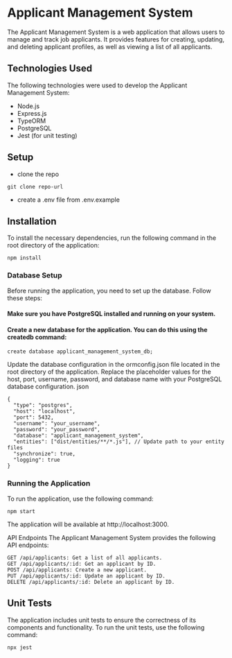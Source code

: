 # Applicant Management System
The Applicant Management System is a web application that allows users to manage and track job applicants. It provides features for creating, updating, and deleting applicant profiles, as well as viewing a list of all applicants.


## Technologies Used
The following technologies were used to develop the Applicant Management System:

- Node.js
- Express.js
- TypeORM
- PostgreSQL
- Jest (for unit testing)


## Setup

- clone the repo

```
git clone repo-url
```

- create a .env file from .env.example

## Installation
To install the necessary dependencies, run the following command in the root directory of the application:

```
npm install
```

### Database Setup
Before running the application, you need to set up the database. Follow these steps:

#### Make sure you have PostgreSQL installed and running on your system.

#### Create a new database for the application. You can do this using the createdb command:
```
create database applicant_management_system_db;
```

Update the database configuration in the ormconfig.json file located in the root directory of the application. Replace the placeholder values for the host, port, username, password, and database name with your PostgreSQL database configuration.
json

```
{
  "type": "postgres",
  "host": "localhost",
  "port": 5432,
  "username": "your_username",
  "password": "your_password",
  "database": "applicant_management_system",
  "entities": ["dist/entities/**/*.js"], // Update path to your entity files
  "synchronize": true,
  "logging": true
}
```


### Running the Application
To run the application, use the following command:

```
npm start
```
The application will be available at http://localhost:3000.

API Endpoints
The Applicant Management System provides the following API endpoints:

```
GET /api/applicants: Get a list of all applicants.
GET /api/applicants/:id: Get an applicant by ID.
POST /api/applicants: Create a new applicant.
PUT /api/applicants/:id: Update an applicant by ID.
DELETE /api/applicants/:id: Delete an applicant by ID.
```

## Unit Tests
The application includes unit tests to ensure the correctness of its components and functionality. To run the unit tests, use the following command:

```
npx jest
```

